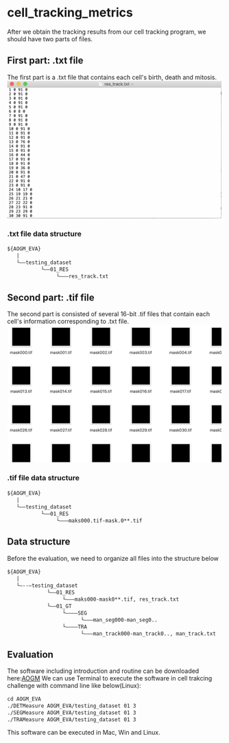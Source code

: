 # cell_tracking_metrics
After we obtain the tracking results from our cell tracking program, we should have two parts of files.
## First part: .txt file
The first part is a .txt file that contains each cell's birth, death and mitosis. 
<img src="https://github.com/hrlblab/cell_tracking_metrics/blob/master/asset/res_track.png" width="500"/>
### .txt file data structure
```
${AOGM_EVA}
   |
   └——testing_dataset
           └——01_RES
                └———res_track.txt          
```
## Second part: .tif file
The second part is consisted of several 16-bit .tif files that contain each cell's information corresponding to .txt file.
<img src="https://github.com/hrlblab/cell_tracking_metrics/blob/master/asset/mask.png" width="500"/> 
### .tif file data structure
```
${AOGM_EVA}
   |
   └——testing_dataset
           └——01_RES
                └———maks000.tif-mask.0**.tif        
```
## Data structure
Before the evaluation, we need to organize all files into the structure below
```
${AOGM_EVA}
   |
   └—--—testing_dataset
             └——01_RES
                  └———maks000-mask0**.tif, res_track.txt          
             └——01_GT
                  └————SEG
                        └———man_seg000-man_seg0..                     
                  └————TRA
                        └———man_track000-man_track0.., man_track.txt  
```
## Evaluation
The software including introduction and routine can be downloaded here:[AOGM](https://drive.google.com/drive/folders/11tJ3qc2_D_R9ovCxJ6T8TbPkM1iLGXe1?usp=sharing)
We can use Terminal to execute the software in cell trakcing challenge with command line like below(Linux):
```
cd AOGM_EVA
./DETMeasure AOGM_EVA/testing_dataset 01 3
./SEGMeasure AOGM_EVA/testing_dataset 01 3
./TRAMeasure AOGM_EVA/testing_dataset 01 3
```
This software can be executed in Mac, Win and Linux. 
